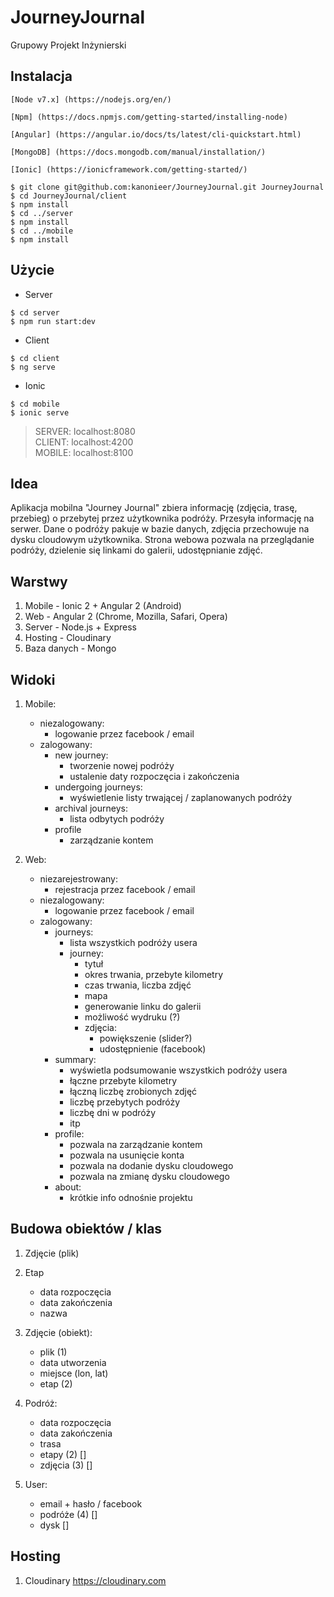 # JourneyJournal
Grupowy Projekt Inżynierski

## Instalacja
```
[Node v7.x] (https://nodejs.org/en/)
```
```
[Npm] (https://docs.npmjs.com/getting-started/installing-node)
```
```
[Angular] (https://angular.io/docs/ts/latest/cli-quickstart.html)
```
```
[MongoDB] (https://docs.mongodb.com/manual/installation/)
```
```
[Ionic] (https://ionicframework.com/getting-started/)
```
```
$ git clone git@github.com:kanonieer/JourneyJournal.git JourneyJournal
$ cd JourneyJournal/client
$ npm install
$ cd ../server
$ npm install
$ cd ../mobile
$ npm install
```

## Użycie
* Server
```
$ cd server
$ npm run start:dev
```
* Client
```
$ cd client
$ ng serve
```
* Ionic
```
$ cd mobile
$ ionic serve
```

> SERVER: localhost:8080 <br>
> CLIENT: localhost:4200 <br>
> MOBILE: localhost:8100

## Idea
Aplikacja mobilna "Journey Journal" zbiera informację (zdjęcia, trasę, przebieg) o przebytej przez użytkownika podróży. Przesyła informację na serwer. Dane o podróży pakuje w bazie danych, zdjęcia przechowuje na dysku cloudowym użytkownika. Strona webowa pozwala na przeglądanie podróży, dzielenie się linkami do galerii, udostępnianie zdjęć.

## Warstwy
1. Mobile - Ionic 2 + Angular 2 (Android)
2. Web - Angular 2 (Chrome, Mozilla, Safari, Opera)
3. Server - Node.js + Express
4. Hosting - Cloudinary
5. Baza danych - Mongo

## Widoki
1. Mobile:
    - niezalogowany:
        - logowanie przez facebook / email
    - zalogowany:    
        - new journey:
            - tworzenie nowej podróży
            - ustalenie daty rozpoczęcia i zakończenia
        - undergoing journeys:
            - wyświetlenie listy trwającej / zaplanowanych podróży
        - archival journeys:
            - lista odbytych podróży
        - profile
            - zarządzanie kontem

2. Web:
    - niezarejestrowany:
        - rejestracja przez facebook / email
    - niezalogowany:
        - logowanie przez facebook / email
    - zalogowany:
        - journeys:
            - lista wszystkich podróży usera
            - journey:
                - tytuł
                - okres trwania, przebyte kilometry
                - czas trwania, liczba zdjęć
                - mapa
                - generowanie linku do galerii
                - możliwość wydruku (?)
                - zdjęcia:
                    - powiększenie (slider?)
                    - udostępnienie (facebook)
        - summary:
            - wyświetla podsumowanie wszystkich podróży usera
            - łączne przebyte kilometry
            - łączną liczbę zrobionych zdjęć
            - liczbę przebytych podróży
            - liczbę dni w podróży
            - itp
        - profile:
            - pozwala na zarządzanie kontem
            - pozwala na usunięcie konta
            - pozwala na dodanie dysku cloudowego
            - pozwala na zmianę dysku cloudowego
        - about:
            - krótkie info odnośnie projektu

## Budowa obiektów / klas
1. Zdjęcie (plik)

2. Etap
    - data rozpoczęcia
    - data zakończenia
    - nazwa

3. Zdjęcie (obiekt):
    - plik (1)
    - data utworzenia
    - miejsce (lon, lat)
    - etap (2)

4. Podróż:
    - data rozpoczęcia
    - data zakończenia
    - trasa
    - etapy (2) []
    - zdjęcia (3) []

5. User:
    - email + hasło / facebook
    - podróże (4) []
    - dysk []

## Hosting
1. Cloudinary
https://cloudinary.com
